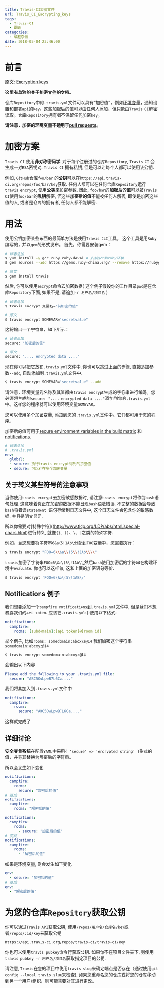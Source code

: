```yaml
---
title: Travis-CI加密文件
url: Travis_CI_Encrypting_keys
tags:
  - Travis-CI
  - 翻译
categories:
  - 编程杂谈
date: 2018-05-04 23:46:00
---
```

# 前言
原文: [Encryption keys](https://docs.travis-ci.com/user/encryption-keys/)

**这里有单独的关于[加密文件](https://docs.travis-ci.com/user/encrypting-files/)的文档。**

仓库`Repository`中的`.travis.yml`文件可以具有“加密值”，例如[环境变量](https://docs.travis-ci.com/user/environment-variables/)，通知设置和部署`api`的`key`。这些加密后的值可以由任何人添加，但只能由`Travis CI`解密读取。仓库`Repository`拥有者不保留任何加密`key`。

**请注意，加密的环境变量不适用于[pull requests](https://docs.travis-ci.com/user/pull-requests#Pull-Requests-and-Security-Restrictions)。**

# 加密方案
`Travis CI` 使用**非对称密码学**. 对于每个注册过的仓库`Repository`, `Travis CI` 会生成一对`RSA`密钥对. 
`Travis CI` 拥有私钥, 但是可以让每个人都可以使用该公钥. 

例如, `GitHub`仓库`foo/bar` 的**公钥**可以在`https://api.travis-ci.org/repos/foo/bar/key`获取. 任何人都可以在任何仓库`Repository`运行`travis encrypt`, 使用**公钥**来加密参数.
因此, `foo/bar`的**加密后的值**可以被`Travis CI`使用`foo/bar`的**私钥**解密, 但这些**加密后的值**不能被任何人解密, 即使是加密这些值的人, 或者是仓库的拥有者, 任何人都不能解密.

# 用法
使用公钥加密某些东西的最简单方法是使用`Travis CLI`工具。 这个工具是用`Ruby`编写的，并以`gem`的形式发布。 首先，你需要安装gem：
```sh
# 译者追加
$ yum install -y gcc ruby ruby-devel # 安装gcc和ruby环境
$ gem sources --add https://gems.ruby-china.org/ --remove https://rubygems.org/ # 改为国内gem源

# 原文
$ gem install travis
```

然后, 你可以使用`encrypt`命令去加密数据( 这个例子假设你的工作目录`pwd`是在仓库`Repository`下面, 如果不是, 请追加`-r 用户名/项目名` )
```sh
# 译者追加
$ travis encrypt 变量名="待加密的值"

# 原文
$ travis encrypt SOMEVAR="secretvalue"
```
这将输出一个字符串，如下所示：
```sh
# 译者追加
secure: "加密后的值"

# 原文
secure: ".... encrypted data ...."
```
现在你可以把它放在`.travis.yml`文件中.
你也可以跳过上面的步骤, 直接追加参数`--add`, 自动添加到`.travis.yml`文件中.
```sh
$ travis encrypt SOMEVAR="secretvalue" --add
```
请注意，环境变量的名称及其值都由`travis encrypt`生成的字符串进行编码。您必须将生成的`secure: ".... encrypted data ...."`添加到您的`.travis.yml`中。这样您的程序就可以使用环境变量`SOMEVAR`。

您可以使用多个加密变量, 添加到您的`.travis.yml`文件中。它们都可用于您的程序。

加密后的值可用于[secure environment variables in the build matrix](https://docs.travis-ci.com/user/environment-variables#Defining-Variables-in-.travis.yml) 和[notifications](https://docs.travis-ci.com/user/notifications).

```yml
# 译者追加
# .travis.yml
env:
  global:
  - secure: 执行travis encrypt得到的加密值
  - secure: 可以存在多个加密变量
```

## 关于转义某些符号的注意事项
当你使用`travis encrypt`去加密敏感数据时, 请注意`travis encrypt`将作为`bash`语句处理.
这意味着你正在加密的数据不能出现`bash`语法错误. 
不完整的数据会导致`bash`将错误`statement `语句存储到日志文件中, 这个日志文件会包含你的敏感数据. 并且是明文显示.

所以你需要对[特殊字符]((http://www.tldp.org/LDP/abs/html/special-chars.html)进行转义, 就像`{}`、`()`、`\`、`|`之类的特殊字符.

例如，当您想要将字符串`6&a(5!1Ab\`分配到`FOO`变量中，您需要执行：
```sh
$ travis encrypt "FOO=6\\&a\\(5\\!1Ab\\\\"
```
`travis`加密了字符串`FOO=6\&a\(5\!1Ab\\`,然后`bash`使用加密后的字符串在构建环境中`evaluate`.
你也可以这样做, 这和上面的加密语句等价.
```sh
$ travis encrypt 'FOO=6\&a\(5\!1AB\\'
```

## Notifications 例子
我们想要添加一个`campfire notifications`到`.travis.yml`文件中, 但是我们不想暴露我们的`API token`.
应该在`.travis.yml`中使用以下格式:
```yml
notifications:
  campfire:
    rooms: [subdomain]:[api token]@[room id]
```
举个例子, 比如`rooms: somedomain:abcxyz@14`
我们加密这个字符串`somedomain:abcxyz@14`
```sh
$ travis encrypt somedomain:abcxyz@14
```
会输出以下内容
```yml
Please add the following to your .travis.yml file:
  secure: "ABC5OwLpwB7L6Ca...."
```
我们将其加入到`.travis.yml`文件中
```yml
notifications:
  campfire:
    rooms:
      secure: "ABC5OwLpwB7L6Ca...."
```
这样就完成了

## 详细讨论

**安全变量系统**在配置`YAML`中采用`{ 'secure' => 'encrypted string' }`形式的值，并将其替换为解密后的字符串。

所以会发生如下变化
```yml
notifications:
  campfire:
    rooms:
      secure: "加密后的值"
# 变成
notifications:
  campfire:
    rooms: "解密后的值"
```

```yml
notifications:
  campfire:
    rooms:
      - secure: "加密后的值"
# 变成
notifications:
  campfire:
    rooms:
      - "解密后的值"
```
如果是环境变量, 则会发生如下变化
```yml
env:
  - secure: "加密后的值"
# 变成
env:
  - "解密后的值"
```

# 为您的仓库`Repository`获取公钥
你可以通过`Travis API`获取公钥, 使用`/repos/用户名/仓库名/key`或者`/repos/:id/key`来获取公钥
```
https://api.travis-ci.org/repos/travis-ci/travis-ci/key
```
你也可以使用`travis pubkey`命令行获取公钥.
如果你不在项目文件夹下, 则使用`travis pubkey -r 用户名/项目名`获取指定项目的公钥.

请注意, `Travis`在您的项目中使用`travis.slug`来确定端点是否存在（通过使用`git config --local travis.slug`来检查), 如果您重命名您的仓库或将您的仓库移动到另一个用户/组织，则可能需要对其进行更改。